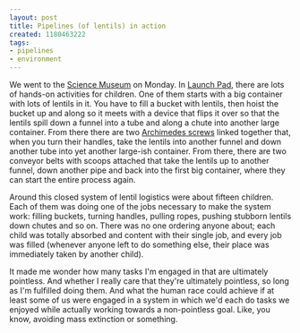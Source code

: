 ```yaml
---
layout: post
title: Pipelines (of lentils) in action
created: 1180463222
tags:
- pipelines
- environment
---
```

We went to the [Science Museum][1] on Monday. In [Launch Pad][2], there are lots of hands-on activities for children. One of them starts with a big container with lots of lentils in it. You have to fill a bucket with lentils, then hoist the bucket up and along so it meets with a device that flips it over so that the lentils spill down a funnel into a tube and along a chute into another large container. From there there are two [Archimedes screws][3] linked together that, when you turn their handles, take the lentils into another funnel and down another tube into yet another large-ish container. From there, there are two conveyor belts with scoops attached that take the lentils up to another funnel, down another pipe and back into the first big container, where they can start the entire process again.

[1]: http://www.sciencemuseum.org.uk/ "London Science Museum"
[2]: http://www.sciencemuseum.org.uk/visitmuseum/galleries/launchpad.aspx "Launch Pad Gallery"
[3]: http://en.wikipedia.org/wiki/Archimedes_screw "Archimedes Screw"

<!--break-->

Around this closed system of lentil logistics were about fifteen children. Each of them was doing one of the jobs necessary to make the system work: filling buckets, turning handles, pulling ropes, pushing stubborn lentils down chutes and so on. There was no one ordering anyone about; each child was totally absorbed and content with their single job, and every job was filled (whenever anyone left to do something else, their place was immediately taken by another child).

It made me wonder how many tasks I'm engaged in that are ultimately pointless. And whether I really care that they're ultimately pointless, so long as I'm fulfilled doing them. And what the human race could achieve if at least some of us were engaged in a system in which we'd each do tasks we enjoyed while actually working towards a non-pointless goal. Like, you know, avoiding mass extinction or something.
